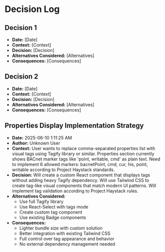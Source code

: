 # Decision Log

## Decision 1
- **Date:** [Date]
- **Context:** [Context]
- **Decision:** [Decision]
- **Alternatives Considered:** [Alternatives]
- **Consequences:** [Consequences]

## Decision 2
- **Date:** [Date]
- **Context:** [Context]
- **Decision:** [Decision]
- **Alternatives Considered:** [Alternatives]
- **Consequences:** [Consequences]

## Properties Display Implementation Strategy
- **Date:** 2025-06-10 1:11:25 AM
- **Author:** Unknown User
- **Context:** User wants to replace comma-separated properties list with visual tags using Tagify library or similar. Properties section currently shows BACnet marker tags like 'point, writable, cmd' as plain text. Need to implement 6 allowed markers: bacnetPoint, cmd, cur, his, point, writable according to Project Haystack standards.
- **Decision:** Will create a custom React component that displays tags without adding heavy Tagify dependency. Will use Tailwind CSS to create tag-like visual components that match modern UI patterns. Will implement tag validation according to Project Haystack rules.
- **Alternatives Considered:** 
  - Use full Tagify library
  - Use React-Select with tags mode
  - Create custom tag component
  - Use existing Badge components
- **Consequences:** 
  - Lighter bundle size with custom solution
  - Better integration with existing Tailwind CSS
  - Full control over tag appearance and behavior
  - No external dependency management needed
